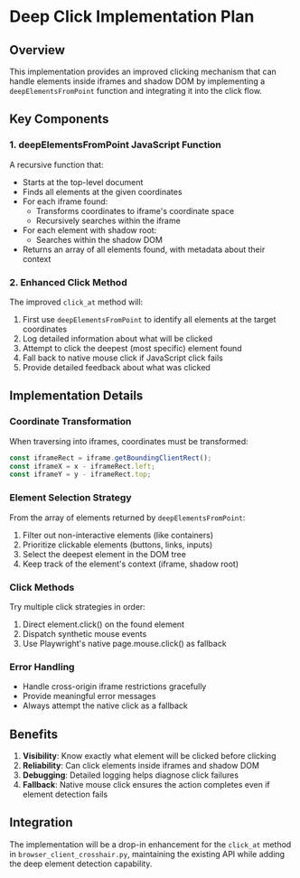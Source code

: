 # Deep Click Implementation Plan

## Overview
This implementation provides an improved clicking mechanism that can handle elements inside iframes and shadow DOM by implementing a `deepElementsFromPoint` function and integrating it into the click flow.

## Key Components

### 1. deepElementsFromPoint JavaScript Function
A recursive function that:
- Starts at the top-level document
- Finds all elements at the given coordinates
- For each iframe found:
  - Transforms coordinates to iframe's coordinate space
  - Recursively searches within the iframe
- For each element with shadow root:
  - Searches within the shadow DOM
- Returns an array of all elements found, with metadata about their context

### 2. Enhanced Click Method
The improved `click_at` method will:
1. First use `deepElementsFromPoint` to identify all elements at the target coordinates
2. Log detailed information about what will be clicked
3. Attempt to click the deepest (most specific) element found
4. Fall back to native mouse click if JavaScript click fails
5. Provide detailed feedback about what was clicked

## Implementation Details

### Coordinate Transformation
When traversing into iframes, coordinates must be transformed:
```javascript
const iframeRect = iframe.getBoundingClientRect();
const iframeX = x - iframeRect.left;
const iframeY = y - iframeRect.top;
```

### Element Selection Strategy
From the array of elements returned by `deepElementsFromPoint`:
1. Filter out non-interactive elements (like containers)
2. Prioritize clickable elements (buttons, links, inputs)
3. Select the deepest element in the DOM tree
4. Keep track of the element's context (iframe, shadow root)

### Click Methods
Try multiple click strategies in order:
1. Direct element.click() on the found element
2. Dispatch synthetic mouse events
3. Use Playwright's native page.mouse.click() as fallback

### Error Handling
- Handle cross-origin iframe restrictions gracefully
- Provide meaningful error messages
- Always attempt the native click as a fallback

## Benefits
1. **Visibility**: Know exactly what element will be clicked before clicking
2. **Reliability**: Can click elements inside iframes and shadow DOM
3. **Debugging**: Detailed logging helps diagnose click failures
4. **Fallback**: Native mouse click ensures the action completes even if element detection fails

## Integration
The implementation will be a drop-in enhancement for the `click_at` method in `browser_client_crosshair.py`, maintaining the existing API while adding the deep element detection capability.